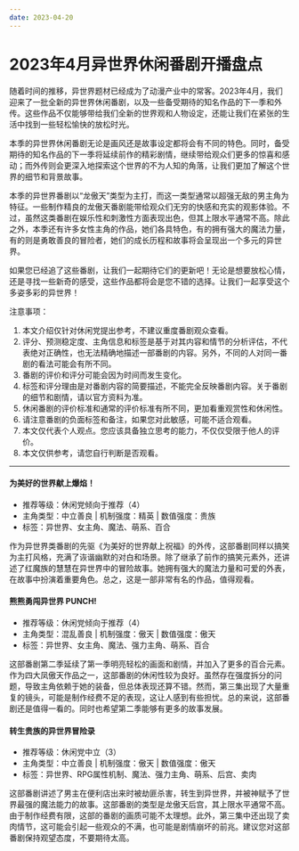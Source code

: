 ```yaml
---
date: 2023-04-20
---
```

# 2023年4月异世界休闲番剧开播盘点

随着时间的推移，异世界题材已经成为了动漫产业中的常客。2023年4月，我们迎来了一批全新的异世界休闲番剧，以及一些备受期待的知名作品的下一季和外传。这些作品不仅能够带给我们全新的世界观和人物设定，还能让我们在紧张的生活中找到一些轻松愉快的放松时光。

本季的异世界休闲番剧无论是画风还是故事设定都将会有不同的特色。同时，备受期待的知名作品的下一季将延续前作的精彩剧情，继续带给观众们更多的惊喜和感动；而外传则会更深入地探索这个世界的不为人知的角落，让我们更加了解这个世界的细节和背景故事。

本季的异世界番剧以“龙傲天”类型为主打，而这一类型通常以超强无敌的男主角为特征。一些制作精良的龙傲天番剧能带给观众们无穷的快感和充实的观影体验。不过，虽然这类番剧在娱乐性和刺激性方面表现出色，但其上限水平通常不高。除此之外，本季还有许多女性主角的作品，她们各具特色，有的拥有强大的魔法力量，有的则是勇敢善良的冒险者，她们的成长历程和故事将会呈现出一个多元的异世界。

如果您已经追了这些番剧，让我们一起期待它们的更新吧！无论是想要放松心情，还是寻找一些新奇的感受，这些作品都将会是您不错的选择。让我们一起享受这个多姿多彩的异世界！


注意事项：

1. 本文介绍仅针对休闲党提出参考，不建议重度番剧观众查看。
2. 评分、预测稳定度、主角信息和标签是基于对其内容和情节的分析评估，不代表绝对正确性，也无法精确地描述一部番剧的内容。另外，不同的人对同一番剧的看法可能会有所不同。
3. 番剧的评价和评分可能会因为时间而发生变化。
4. 标签和评分理由是对番剧内容的简要描述，不能完全反映番剧内容。关于番剧的细节和剧情，请以官方资料为准。
5. 休闲番剧的评价标准和通常的评价标准有所不同，更加看重观赏性和休闲性。
6. 请注意番剧的负面标签和备注，如果您对此敏感，可能不适合观看。
7. 本文仅代表个人观点。您应该具备独立思考的能力，不仅仅受限于他人的评价。
8. 本文仅供参考，请您自行判断是否观看。

----

#### 为美好的世界献上爆焰！

* 推荐等级：休闲党倾向于推荐（4）
* 主角类型：中立善良 | 机制强度：精英 | 数值强度：贵族
* 标签：异世界、女主角、魔法、萌系、百合

作为异世界类番剧的先驱《为美好的世界献上祝福》的外传，这部番剧同样以搞笑为主打风格，充满了诙谐幽默的对白和场景。除了继承了前作的搞笑元素外，还讲述了红魔族的慧慧在异世界中的冒险故事。她拥有强大的魔法力量和可爱的外表，在故事中扮演着重要角色。总之，这是一部非常有名的作品，值得观看。

#### 熊熊勇闯异世界 PUNCH!

* 推荐等级：休闲党倾向于推荐（4）
* 主角类型：混乱善良 | 机制强度：傲天 | 数值强度：傲天
* 标签：异世界、女主角、魔法、强力主角、萌系、百合

这部番剧第二季延续了第一季明亮轻松的画面和剧情，并加入了更多的百合元素。作为四大凤傲天作品之一，这部番剧的休闲性较为良好。虽然存在强度拆分的问题，导致主角依赖于她的装备，但总体表现还算不错。然而，第三集出现了大量重复的镜头，可能是制作经费不足的表现，这让人感到有些担忧。总的来说，这部番剧还是值得一看的。同时也希望第二季能够有更多的故事发展。

#### 转生贵族的异世界冒险录

* 推荐等级：休闲党中立（3）
* 主角类型：中立善良 | 机制强度：傲天 | 数值强度：傲天
* 标签：异世界、RPG属性机制、魔法、强力主角、萌系、后宫、卖肉

这部番剧讲述了男主在便利店出来时被劫匪杀害，转生到异世界，并被神赋予了世界最强的魔法能力的故事。这部番剧的类型是龙傲天后宫，其上限水平通常不高。由于制作经费有限，这部的番剧的画质可能不太理想。此外，第三集中还出现了卖肉情节，这可能会引起一些观众的不满，也可能是剧情崩坏的前兆。建议您对这部番剧保持观望态度，不要期待太高。